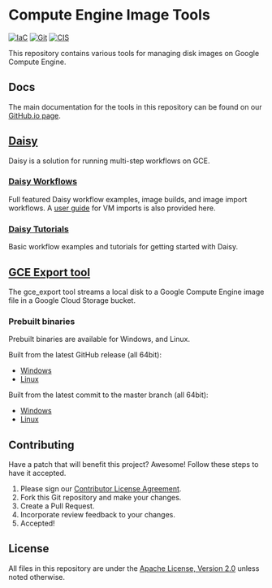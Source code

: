 # Compute Engine Image Tools

[![IaC](https://app.soluble.cloud/api/v1/public/badges/d741e7b8-8ae2-4705-86a6-e101afbfff86.svg?orgId=561911742905)](https://app.soluble.cloud/repos/details/github.com/mollypi/compute-image-tools?orgId=561911742905)  [![Git](https://app.soluble.cloud/api/v1/public/badges/49064dd5-f15e-48b6-b90c-479cef7507e2.svg?orgId=561911742905)](https://app.soluble.cloud/repos/details/github.com/mollypi/compute-image-tools?orgId=561911742905)  [![CIS](https://app.soluble.cloud/api/v1/public/badges/64291fed-25e9-4c0e-95dc-db50b4a84203.svg?orgId=561911742905)](https://app.soluble.cloud/repos/details/github.com/mollypi/compute-image-tools?orgId=561911742905)  

This repository contains various tools for managing disk images on Google
Compute Engine.

## Docs

The main documentation for the tools in this repository can be found on our
[GitHub.io page](https://googlecloudplatform.github.io/compute-image-tools/).

## [Daisy](daisy)

Daisy is a solution for running multi-step workflows on GCE.

### [Daisy Workflows](daisy_workflows)

Full featured Daisy workflow examples, image builds, and image import
workflows. A [user guide](daisy_workflows/import_userguide.md) for VM imports is
also provided here.

### [Daisy Tutorials](daisy_tutorials)

Basic workflow examples and tutorials for getting started with Daisy.

## [GCE Export tool](cli_tools/gce_export)

The gce_export tool streams a local disk to a Google Compute Engine
image file in a Google Cloud Storage bucket.

### Prebuilt binaries
Prebuilt binaries are available for Windows, and Linux.

Built from the latest GitHub release (all 64bit):

+ [Windows](https://storage.googleapis.com/compute-image-tools/release/windows/gce_export.exe)
+ [Linux](https://storage.googleapis.com/compute-image-tools/release/linux/gce_export)

Built from the latest commit to the master branch (all 64bit):

+ [Windows](https://storage.googleapis.com/compute-image-tools/latest/windows/gce_export.exe)
+ [Linux](https://storage.googleapis.com/compute-image-tools/latest/linux/gce_export)

## Contributing

Have a patch that will benefit this project? Awesome! Follow these steps to have
it accepted.

1.  Please sign our [Contributor License Agreement](CONTRIBUTING.md).
1.  Fork this Git repository and make your changes.
1.  Create a Pull Request.
1.  Incorporate review feedback to your changes.
1.  Accepted!

## License

All files in this repository are under the
[Apache License, Version 2.0](LICENSE) unless noted otherwise.
